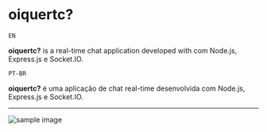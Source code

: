 # oiquertc?
`EN`

**oiquertc?** is a real-time chat application developed with com Node.js, Express.js e Socket.IO.

`PT-BR`

**oiquertc?** é uma aplicação de chat real-time desenvolvida com Node.js, Express.js e Socket.IO.

---
![sample image](https://github.com/yurialeksndr/oiquertc/blob/master/public/img/sample01.jpg)
